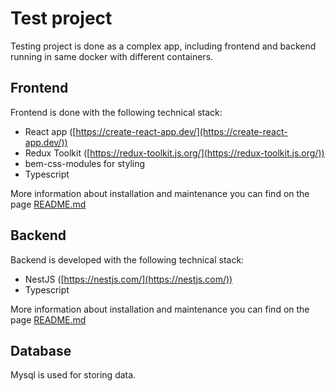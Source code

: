 # Test project
Testing project is done as a complex app, including frontend and backend running in same docker with different containers.

## Frontend
Frontend is done with the following technical stack:
- React app ([https://create-react-app.dev/](https://create-react-app.dev/))
- Redux Toolkit ([https://redux-toolkit.js.org/](https://redux-toolkit.js.org/))
- bem-css-modules for styling
- Typescript

More information about installation and maintenance you can find on the page [README.md](web-app/README.md)

## Backend
Backend is developed with the following technical stack:
- NestJS ([https://nestjs.com/](https://nestjs.com/))
- Typescript

More information about installation and maintenance you can find on the page [README.md](server/README.md)

## Database
Mysql is used for storing data.

